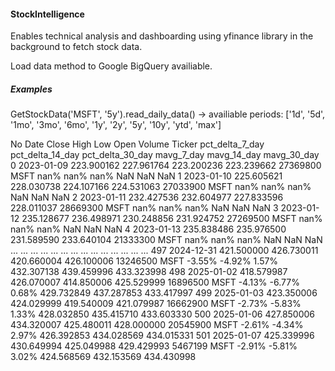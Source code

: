 #### StockIntelligence

Enables technical analysis and dashboarding using yfinance library in the background to fetch stock data.

Load data method to Google BigQuery availiable.

##### Examples

GetStockData('MSFT', '5y').read_daily_data()  -> availiable periods: ['1d', '5d', '1mo', '3mo', '6mo', '1y', '2y', '5y', '10y', 'ytd', 'max']

No	Date	Close	High	Low	Open	Volume	Ticker	pct_delta_7_day	pct_delta_14_day	pct_delta_30_day	mavg_7_day	mavg_14_day	mavg_30_day
0	2023-01-09	223.900162	227.961764	223.200236	223.239662	27369800	MSFT	nan%	nan%	nan%	NaN	NaN	NaN
1	2023-01-10	225.605621	228.030738	224.107166	224.531063	27033900	MSFT	nan%	nan%	nan%	NaN	NaN	NaN
2	2023-01-11	232.427536	232.604977	227.833596	228.011037	28669300	MSFT	nan%	nan%	nan%	NaN	NaN	NaN
3	2023-01-12	235.128677	236.498971	230.248856	231.924752	27269500	MSFT	nan%	nan%	nan%	NaN	NaN	NaN
4	2023-01-13	235.838486	235.976500	231.589590	233.640104	21333300	MSFT	nan%	nan%	nan%	NaN	NaN	NaN
...	...	...	...	...	...	...	...	...	...	...	...	...	...
497	2024-12-31	421.500000	426.730011	420.660004	426.100006	13246500	MSFT	-3.55%	-4.92%	1.57%	432.307138	439.459996	433.323998
498	2025-01-02	418.579987	426.070007	414.850006	425.529999	16896500	MSFT	-4.13%	-6.77%	0.68%	429.732849	437.287853	433.417997
499	2025-01-03	423.350006	424.029999	419.540009	421.079987	16662900	MSFT	-2.73%	-5.83%	1.33%	428.032850	435.415710	433.603330
500	2025-01-06	427.850006	434.320007	425.480011	428.000000	20545900	MSFT	-2.61%	-4.34%	2.97%	426.392853	434.028569	434.015331
501	2025-01-07	425.339996	430.649994	425.049988	429.429993	5467199	MSFT	-2.91%	-5.81%	3.02%	424.568569	432.153569	434.430998
